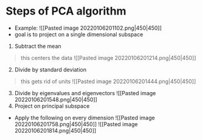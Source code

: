 # Steps of PCA algorithm
- Example:
![[Pasted image 20220106201102.png|450|450]]
- goal is to project on a single dimensional subspace
1. Subtract the mean
>this centers the data ![[Pasted image 20220106201214.png|450|450]]
2. Divide by standard deviation
>this gets rid of units ![[Pasted image 20220106201444.png|450|450]]
3. Divide by eigenvalues and eigenvectors
![[Pasted image 20220106201548.png|450|450]]
4. Project on principal subspace
- Apply the following on every dimension
![[Pasted image 20220106201758.png|450|450]]
![[Pasted image 20220106201814.png|450|450]]